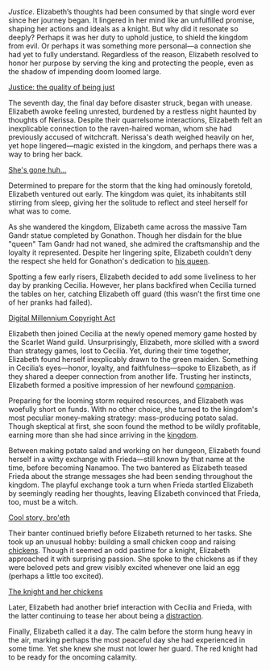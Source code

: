 *Justice*. Elizabeth’s thoughts had been consumed by that single word ever since her journey began. It lingered in her mind like an unfulfilled promise, shaping her actions and ideals as a knight. But why did it resonate so deeply? Perhaps it was her duty to uphold justice, to shield the kingdom from evil. Or perhaps it was something more personal—a connection she had yet to fully understand. Regardless of the reason, Elizabeth resolved to honor her purpose by serving the king and protecting the people, even as the shadow of impending doom loomed large.

[Justice: the quality of being just](#embed:https://www.youtube.com/embed/Gw0dZbPKTG4?si=2V7sePWgWbYocBpb&start=322)

The seventh day, the final day before disaster struck, began with unease. Elizabeth awoke feeling unrested, burdened by a restless night haunted by thoughts of Nerissa. Despite their quarrelsome interactions, Elizabeth felt an inexplicable connection to the raven-haired woman, whom she had previously accused of witchcraft. Nerissa's death weighed heavily on her, yet hope lingered—magic existed in the kingdom, and perhaps there was a way to bring her back.

[She's gone huh...](#embed:https://www.youtube.com/live/Gw0dZbPKTG4?feature=shared&t=823)

Determined to prepare for the storm that the king had ominously foretold, Elizabeth ventured out early. The kingdom was quiet, its inhabitants still stirring from sleep, giving her the solitude to reflect and steel herself for what was to come.

As she wandered the kingdom, Elizabeth came across the massive Tam Gandr statue completed by Gonathon. Though her disdain for the blue "queen" Tam Gandr had not waned, she admired the craftsmanship and the loyalty it represented. Despite her lingering spite, Elizabeth couldn’t deny the respect she held for Gonathon's dedication to [his queen](https://www.youtube.com/live/Gw0dZbPKTG4?feature=shared&t=958).

Spotting a few early risers, Elizabeth decided to add some liveliness to her day by pranking Cecilia. However, her plans backfired when Cecilia turned the tables on her, catching Elizabeth off guard (this wasn’t the first time one of her pranks had failed).

[Digital Millennium Copyright Act](#embed:https://www.youtube.com/embed/Gw0dZbPKTG4?si=1KlntTFohlr2YxvR&start=1128)

Elizabeth then joined Cecilia at the newly opened memory game hosted by the Scarlet Wand guild. Unsurprisingly, Elizabeth, more skilled with a sword than strategy games, lost to Cecilia. Yet, during their time together, Elizabeth found herself inexplicably drawn to the green maiden. Something in Cecilia’s eyes—honor, loyalty, and faithfulness—spoke to Elizabeth, as if they shared a deeper connection from another life. Trusting her instincts, Elizabeth formed a positive impression of her newfound [companion](https://www.youtube.com/live/Gw0dZbPKTG4?feature=shared&t=1784).

Preparing for the looming storm required resources, and Elizabeth was woefully short on funds. With no other choice, she turned to the kingdom's most peculiar money-making strategy: mass-producing potato salad. Though skeptical at first, she soon found the method to be wildly profitable, earning more than she had since arriving in the [kingdom](https://www.youtube.com/live/Gw0dZbPKTG4?feature=shared&t=3511).

Between making potato salad and working on her dungeon, Elizabeth found herself in a witty exchange with Frieda—still known by that name at the time, before becoming Nanamoo. The two bantered as Elizabeth teased Frieda about the strange messages she had been sending throughout the kingdom. The playful exchange took a turn when Frieda startled Elizabeth by seemingly reading her thoughts, leaving Elizabeth convinced that Frieda, too, must be a witch.

[Cool story, bro'eth](#embed:https://www.youtube.com/embed/Gw0dZbPKTG4?si=cA0gf-Db4X7n3e7_&start=2932)

Their banter continued briefly before Elizabeth returned to her tasks. She took up an unusual hobby: building a small chicken coop and raising [chickens](https://www.youtube.com/live/Gw0dZbPKTG4?feature=shared&t=4713). Though it seemed an odd pastime for a knight, Elizabeth approached it with surprising passion. She spoke to the chickens as if they were beloved pets and grew visibly excited whenever one laid an egg (perhaps a little too excited).

[The knight and her chickens](#embed:https://www.youtube.com/embed/Gw0dZbPKTG4?si=JZ552VgIhxtkwVfD&start=5618)

Later, Elizabeth had another brief interaction with Cecilia and Frieda, with the latter continuing to tease her about being a [distraction](https://www.youtube.com/live/Gw0dZbPKTG4?feature=shared&t=7509).

Finally, Elizabeth called it a day. The calm before the storm hung heavy in the air, marking perhaps the most peaceful day she had experienced in some time. Yet she knew she must not lower her guard. The red knight had to be ready for the oncoming calamity.
